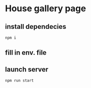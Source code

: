 # House gallery page

## install dependecies
```
npm i
```

## fill in env. file

## launch server
```
npm run start
```
